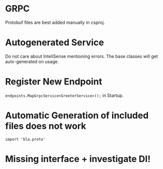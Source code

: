 # GRPC
Protobuf files are best added manually in csproj.
# Autogenerated Service
Do not care about InteliSense mentioning errors. 
The base classes will get auto-generated on usage.
# Register New Endpoint
`endpoints.MapGrpcService<GreeterService>();` in Startup.
# Automatic Generation of included files does not work
`import 'bla.proto'`
# Missing interface + investigate DI!